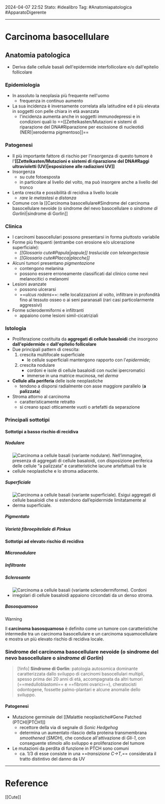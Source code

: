 2024-04-07 22:52
Stato: #idealibro
Tag: #Anatomiapatologica #ApparatoDigerente 

---
# Carcinoma basocellulare
## Anatomia patologica
- Deriva dalle cellule basali dell'epidermide interfollicolare e/o dall'epitelio follicolare
### Epidemiologia
- In assoluto la neoplasia più frequente nell'uomo
	- frequenza in continuo aumento
- La sua incidenza è inversamente correlata alla latitudine ed è più elevata in soggetti con pelle chiara in età avanzata
	- l'incidenza aumenta anche in soggetti immunodepressi e in condizioni quali lo ==[[Zettelkasten/Mutazioni e sistemi di riparazione del DNA#Riparazione per escissione di nucleotidi (NER)|xeroderma pigmentoso]]==
### Patogenesi
- Il più importante fattore di rischio per l'insorgenza di questo tumore è l'**[[Zettelkasten/Mutazioni e sistemi di riparazione del DNA#Raggi ultravioletti (UV)|esposizione alle radiazioni UV]]** 
- Insorgenza
	- su cute fotoesposta
	- in particolare al livello del volto, ma può insorgere anche a livello del tronco
- Lenta crescita e possibilità di recidiva a livello locale
	- *rare le metastasi a distanza*
- Comune con la [[Carcinoma basocellulare#Sindrome del carcinoma basocellulare nevoide (o sindrome del nevo basocellulare o *sindrome di Gorlin*)|sindrome di Gorlin]]
### Clinica
- I carcinomi basocellulari possono presentarsi in forma piuttosto variabile
- Forme più frequenti (entrambe con erosione e/o ulcerazione superficiale):
	- *[[Glossario cute#Papula|papule]] traslucide con teleangectasie* 
	- *[[Glossario cute#Placca|placche]]*
- Alcuni tumori presentano *pigmentazione*
	- contengono melanina
	- possono essere erroneamente classificati dal clinico come nevi melanocitici o melanomi
- Lesioni avanzate
	- possono ulcerarsi
	- ==*ulcus rodens*==: nelle localizzazioni al volto, infiltrare in profondità fino al tessuto osseo o ai seni paranasali (rari casi particolarmente aggressivi)
- Forme sclerodermiformi e infiltranti
	- appaiono come lesioni simil-cicatriziali
### Istologia
- Proliferazione costituita da **aggregati di cellule basaloidi** che insorgono **dall'epidermide** e **dall'epitelio follicolare**
- Due principali pattern di crescita:
	1. crescita multifocale superficiale
		- le cellule superficiali mantengono rapporto con l'*epidermide*;
	2. crescita nodulare
		- cordoni e isole di cellule basaloidi con nuclei ipercromatici
		- immerse in una matrice mucinosa, nel *derma*
- **Cellule alla periferia** delle isole neoplastiche
	- tendono a disporsi radialmente con asse maggiore parallelo (**a palizzata**)
- Stroma attorno al carcinoma
	- caratteristicamente retratto
	- si creano spazi otticamente vuoti o artefatti da separazione
### Principali sottotipi
#### Sottotipi a basso rischio di recidiva
##### Nodulare
- ![Carcinoma a cellule basali (*variante nodulare*). Nell’immagine, presenza di aggregati di cellule basaloidi, con disposizione periferica delle cellule “a palizzata” e caratteristiche lacune artefattuali tra le cellule neoplastiche e lo stroma adiacente.](https://i.imgur.com/AxZSVXc.jpg)
##### Superficiale
- ![Carcinoma a cellule basali (*variante superficiale*). Esigui aggregati di cellule basaloidi che si estendono dall’epidermide limitatamente al derma superficiale.](https://i.imgur.com/d6boc0g.jpg)
##### Pigmentato
##### Varietà fibroepiteliale di Pinkus
#### Sottotipi ad elevato rischio di recidiva
##### Micronodulare
##### Infiltrante
##### Sclerosante
- ![Carcinoma a cellule basali (*variante sclerodermiforme*). Cordoni irregolari di cellule basaloidi appaiono circondati da un denso stroma.](https://i.imgur.com/6XKS9er.jpg)
##### Basosquamoso
>[!warning]
> Il **carcinoma basosquamoso** è definito come un tumore con caratteristiche intermedie tra un carcinoma basocellulare e un carcinoma squamocellulare e mostra un più elevato rischio di recidiva locale.

### Sindrome del carcinoma basocellulare nevoide (o sindrome del nevo basocellulare o *sindrome di Gorlin*)
>[!info]
> **Sindrome di Gorlin**: patologia autosomica dominante caratterizzata dallo sviluppo di carcinomi basocellulari multipli, spesso prima dei 20 anni di età, accompagnata da altri tumori (==medulloblastomi== e ==fibromi ovarici==), cheratocisti odontogene, fossette palmo-plantari e alcune anomalie dello sviluppo.
#### Patogenesi
- Mutazione germinale del [[Malattie neoplastiche#Gene Patched (PTCH)|PTCH1]]
	- recettore della via di segnale di *Sonic Hedgehog*
	- determina un aumentato rilascio della proteina transmembrana *smoothened* (*SMOH*), che conduce all'attivazione di *Gli-1*, con conseguente stimolo allo sviluppo e proliferazione del tumore
- Le mutazioni da perdita di funzione in PTCH sono comuni
	- ca. 1/3 di esse consiste in una ==*transizione C→T,*== considerata il tratto distintivo del danno da UV







---
# Reference
[[Cute]]